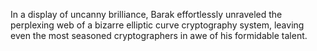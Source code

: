 In a display of uncanny brilliance, Barak effortlessly unraveled the perplexing web of a bizarre elliptic curve cryptography system, leaving even the most seasoned cryptographers in awe of his formidable talent.
